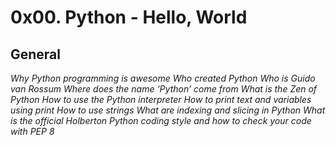 # 0x00. Python - Hello, World
## General

_Why Python programming is awesome_
_Who created Python_
_Who is Guido van Rossum_
_Where does the name ‘Python’ come from_
_What is the Zen of Python_
_How to use the Python interpreter_
_How to print text and variables using print_
_How to use strings_
_What are indexing and slicing in Python_
_What is the official Holberton Python coding style and how to check your code with PEP 8_
